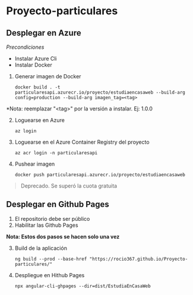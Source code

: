 # Proyecto-particulares

## Desplegar en Azure

*Precondiciones*

* Instalar Azure Cli
* Instalar Docker

1. Generar imagen de Docker

    `docker build . -t particularesapi.azurecr.io/proyecto/estudiaencasaweb --build-arg config=production --build-arg imagen_tag=<tag>`

*Nota: reemplazar "\<tag\>" por la versión a instalar. Ej: 1.0.0

2. Loguearse en Azure

   `az login`

3. Loguearse en el Azure Container Registry del proyecto

   `az acr login -n particularesapi`

4. Pushear imagen

    `docker push particularesapi.azurecr.io/proyecto/estudiaencasaweb`

> Deprecado. Se superó la cuota gratuita

## Desplegar en Github Pages

1. El repositorio debe ser público
2. Habilitar las Github Pages

**Nota: Estos dos pasos se hacen solo una vez**

3. Build de la aplicación

   `ng build --prod --base-href "https://rocio367.github.io/Proyecto-particulares/"`

4. Despliegue en Hithub Pages

   `npx angular-cli-ghpages --dir=dist/EstudiaEnCasaWeb`
